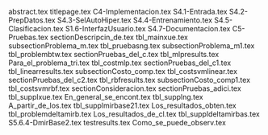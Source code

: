 abstract.tex
titlepage.tex
C4-Implementacion.tex
S4.1-Entrada.tex
S4.2-PrepDatos.tex
S4.3-SelAutoHiper.tex
S4.4-Entrenamiento.tex
S4.5-Clasificacion.tex
S1.6-InterfazUsuario.tex
S4.7-Documentacion.tex
C5-Pruebas.tex
sectionDescripcin_de.tex
tbl_mainxue.tex
subsectionProblema_m.tex
tbl_pruebasng.tex
subsectionProblema_m1.tex
tbl_problembtw.tex
sectionPruebas_del_c.tex
tbl_mlpresults.tex
Para_el_problema_tri.tex
tbl_costmlp.tex
sectionPruebas_del_c1.tex
tbl_linearresults.tex
subsectionCosto_comp.tex
tbl_costsvmlinear.tex
sectionPruebas_del_c2.tex
tbl_rbfresults.tex
subsectionCosto_comp1.tex
tbl_costsvmrbf.tex
sectionConsideracion.tex
sectionPruebas_adici.tex
tbl_supplxue.tex
En_general_se_encont.tex
tbl_supplng.tex
A_partir_de_los.tex
tbl_supplmirbase21.tex
Los_resultados_obten.tex
tbl_problemdeltamirb.tex
Los_resultados_de_cl.tex
tbl_suppldeltamirbas.tex
S5.6.4-DmirBase2.tex
testresults.tex
Como_se_puede_observ.tex

